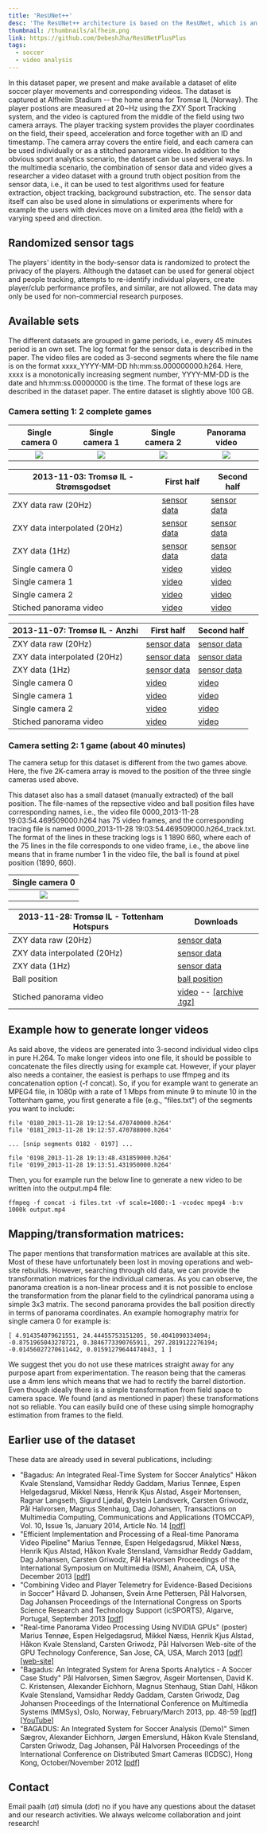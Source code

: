 ```yaml
---
title: 'ResUNet++'
desc: 'The ResUNet++ architecture is based on the ResUNet, which is an architecture that uses the strength of deep residual learning and U-Net.'
thumbnail: /thumbnails/alfheim.png
link: https://github.com/DebeshJha/ResUNetPlusPlus
tags:
  - soccer
  - video analysis
---
```


In this dataset paper, we present and make available a dataset of elite soccer player movements and corresponding videos. The dataset is captured at Alfheim Stadium -- the home arena for Tromsø IL (Norway). The player postions are measured at 20~Hz using the ZXY Sport Tracking system, and the video is captured from the middle of the field using two camera arrays. The player tracking system provides the player coordinates on the field, their speed, acceleration and force together with an ID and timestamp. The camera array covers the entire field, and each camera can be used individually or as a stitched panorama video. In addition to the obvious sport analytics scenario, the dataset can be used several ways. In the multimedia scenario, the combination of sensor data and video gives a researcher a video dataset with a ground truth object position from the sensor data, i.e., it can be used to test algorithms used for feature extraction, object tracking, background substraction, etc. The sensor data itself can also be used alone in simulations or experiments where for example the users with devices move on a limited area (the field) with a varying speed and direction.

## Randomized sensor tags
The players' identity in the body-sensor data is randomized to protect the privacy of the players. Although the dataset can be used for general object and people tracking, attempts to re-identify individual players, create player/club performance profiles, and similar, are not allowed. The data may only be used for non-commercial research purposes.

## Available sets
The different datasets are grouped in game periods, i.e., every 45 minutes period is an own set. The log format for the sensor data is described in the paper. The video files are coded as 3-second segments where the file name is on the format xxxx_YYYY-MM-DD hh:mm:ss.000000000.h264. Here, xxxx is a monotonically increasing segment number, YYYY-MM-DD is the date and hh:mm:ss.00000000 is the time. The format of these logs are described in the dataset paper.
The entire dataset is slightly above 100 GB.

### Camera setting 1: 2 complete games

| Single camera 0 | Single camera 1 | Single camera 2 | Panorama video |
| :-------------------------:|:-------------------------:|:-------------------------:|:-------------------------:|
| ![](https://datasets.simula.no/downloads/alfheim/2013-11-03/thumb/thumb_0.png)  |  ![](https://datasets.simula.no/downloads/alfheim/2013-11-03/thumb/thumb_1.png) | ![](https://datasets.simula.no/downloads/alfheim/2013-11-03/thumb/thumb_2.png)  |  ![](https://datasets.simula.no/downloads/alfheim/2013-11-03/thumb/thumb_pan.png) |

| 2013-11-03: Tromsø IL - Strømsgodset | First half | Second half |
| --- | --- | --- |
| ZXY data raw (20Hz) | [sensor data](https://datasets.simula.no/downloads/alfheim/2013-11-03/zxy/2013-11-03_tromso_stromsgodset_raw_first.csv) | [sensor data](https://datasets.simula.no/downloads/alfheim/2013-11-03/zxy/2013-11-03_tromso_stromsgodset_raw_second.csv) |
| ZXY data interpolated (20Hz) | [sensor data](https://datasets.simula.no/downloads/alfheim/2013-11-03/zxy/2013-11-03_tromso_stromsgodset_first.csv) | [sensor data](https://datasets.simula.no/downloads/alfheim/2013-11-03/zxy/2013-11-03_tromso_stromsgodset_second.csv) |
| ZXY data (1Hz) | [sensor data](https://datasets.simula.no/downloads/alfheim/2013-11-03/zxy/2013-11-03_tromso_stromsgodset_agg_first.csv) | [sensor data](https://datasets.simula.no/downloads/alfheim/2013-11-03/zxy/2013-11-03_tromso_stromsgodset_agg_second.csv) |
| Single camera 0 | [video](https://datasets.simula.no/downloads/alfheim/2013-11-03/First%20Half/0/) | [video](https://datasets.simula.no/downloads/alfheim/2013-11-03/Second%20Half/0/) |
| Single camera 1 | [video](https://datasets.simula.no/downloads/alfheim/2013-11-03/First%20Half/1/) | [video](https://datasets.simula.no/downloads/alfheim/2013-11-03/Second%20Half/0/) |
| Single camera 2 | [video](https://datasets.simula.no/downloads/alfheim/2013-11-03/First%20Half/2/) | [video](https://datasets.simula.no/downloads/alfheim/2013-11-03/Second%20Half/0/) |
| Stiched panorama video | [video](https://datasets.simula.no/downloads/alfheim/2013-11-03/First%20Half/panorama) | [video](https://datasets.simula.no/downloads/alfheim/2013-11-03/Second%20Half/0/) |

| 2013-11-07: Tromsø IL - Anzhi | First half | Second half |
| --- | --- | --- |
| ZXY data raw (20Hz) | [sensor data](https://datasets.simula.no/downloads/alfheim/2013-11-07/zxy/2013-11-07_tromso_anji_raw_first.csv) | [sensor data](https://datasets.simula.no/downloads/alfheim/2013-11-07/zxy/2013-11-07_tromso_anji_raw_second.csv) |
| ZXY data interpolated (20Hz) | [sensor data](https://datasets.simula.no/downloads/alfheim/2013-11-07/zxy/2013-11-07_tromso_anji_first.csv) | [sensor data](https://datasets.simula.no/downloads/alfheim/2013-11-07/zxy/2013-11-07_tromso_anji_second.csv) |
| ZXY data (1Hz) | [sensor data](https://datasets.simula.no/downloads/alfheim/2013-11-07/zxy/2013-11-07_tromso_anji_agg_first.csv) | [sensor data](https://datasets.simula.no/downloads/alfheim/2013-11-07/zxy/2013-11-07_tromso_anji_agg_second.csv) |
| Single camera 0 | [video](https://datasets.simula.no/downloads/alfheim/2013-11-07/First%20Half/0/) | [video](https://datasets.simula.no/downloads/alfheim/2013-11-07/Second%20Half/0/) |
| Single camera 1 | [video](https://datasets.simula.no/downloads/alfheim/2013-11-07/First%20Half/1/) | [video](https://datasets.simula.no/downloads/alfheim/2013-11-07/Second%20Half/0/) |
| Single camera 2 | [video](https://datasets.simula.no/downloads/alfheim/2013-11-07/First%20Half/2/) | [video](https://datasets.simula.no/downloads/alfheim/2013-11-07/Second%20Half/0/) |
| Stiched panorama video | [video](https://datasets.simula.no/downloads/alfheim/2013-11-07/First%20Half/panorama) | [video](https://datasets.simula.no/downloads/alfheim/2013-11-07/Second%20Half/0/) |

### Camera setting 2: 1 game (about 40 minutes)

The camera setup for this dataset is different from the two games above. Here, the five 2K-camera array is moved to the position of the three single cameras used above.

This dataset also has a small dataset (manually extracted) of the ball position. The file-names of the repsective video and ball position files have corresponding names, i.e., the video file 0000_2013-11-28 19:03:54.469509000.h264 has 75 video frames, and the corresponding tracing file is named 0000_2013-11-28 19:03:54.469509000.h264_track.txt. The format of the lines in these tracking logs is 1 1890 660, where each of the 75 lines in the file corresponds to one video frame, i.e., the above line means that in frame number 1 in the video file, the ball is found at pixel position (1890, 660).

| Single camera 0 |
| :-------------------------:|
| ![](https://datasets.simula.no/downloads/alfheim/2013-11-28/thumb/2013-11-28_thumb.png) |

| 2013-11-28: Tromsø IL - Tottenham Hotspurs | Downloads |
| --- | --- |
| ZXY data raw (20Hz) | [sensor data](https://datasets.simula.no/downloads/alfheim/2013-11-28/zxy/2013-11-28_tromso_tottenham_raw.csv) |
| ZXY data interpolated (20Hz) | [sensor data](https://datasets.simula.no/downloads/alfheim/2013-11-28/zxy/2013-11-28_tromso_tottenham.csv) |
| ZXY data (1Hz) | [sensor data](https://datasets.simula.no/downloads/alfheim/2013-11-28/zxy/2013-11-28_tromso_tottenham_agg.csv) |
| Ball position | [ball position](https://datasets.simula.no/downloads/alfheim/2013-11-28/ball/) |
| Stiched panorama video | [video](https://datasets.simula.no/downloads/alfheim/2013-11-28/panorama) -- [\[archive .tgz\]](https://datasets.simula.no/downloads/alfheim/2013-11-28/pano.tgz) |

## Example how to generate longer videos
As said above, the videos are generated into 3-second individual video clips in pure H.264. To make longer videos into one file, it should be possible to concatenate the files directly using for example cat. However, if your player also needs a container, the easiest is perhaps to use ffmpeg and its concatenation option (-f concat). So, if you for example want to generate an MPEG4 file, in 1080p with a rate of 1 Mbps from minute 9 to minute 10 in the Tottenham game, you first generate a file (e.g., "files.txt") of the segments you want to include:

    file '0180_2013-11-28 19:12:54.470740000.h264'
    file '0181_2013-11-28 19:12:57.470788000.h264'

    ... [snip segments 0182 - 0197] ...

    file '0198_2013-11-28 19:13:48.431859000.h264'
    file '0199_2013-11-28 19:13:51.431950000.h264'

Then, you for example run the below line to generate a new video to be written into the output.mp4 file:

    ffmpeg -f concat -i files.txt -vf scale=1080:-1 -vcodec mpeg4 -b:v 1000k output.mp4

## Mapping/transformation matrices:
The paper mentions that transformation matrices are available at this site. Most of these have unfortunately been lost in moving operations and web-site rebuilds. However, searching through old data, we can provide the transformation matrices for the individual cameras. As you can observe, the panorama creation is a non-linear process and it is not possible to enclose the transformation from the planar field to the cylindrical panorama using a simple 3x3 matrix. The second panorama provides the ball position directly in terms of panorama coordinates.
An example homography matrix for single camera 0 for example is:

    [ 4.914354079621551, 24.44455753151205, 50.4041090334094;
    -0.8751965043278721, 0.3846773390765911, 297.2819122276194;
    -0.01456027270611442, 0.01591279644474043, 1 ]
 
We suggest thet you do not use these matrices straight away for any purpose apart from experimentation. The reason being that the cameras use a 4mm lens which means that we had to rectify the barrel distortion. Even though ideally there is a simple transformation from field space to camera space. We found (and as mentioned in paper) these transformations not so reliable. You can easily build one of these using simple homography estimation from frames to the field.

## Earlier use of the dataset
These data are already used in several publications, including:

* "Bagadus: An Integrated Real-Time System for Soccer Analytics"
Håkon Kvale Stensland, Vamsidhar Reddy Gaddam, Marius Tennøe, Espen Helgedagsrud, Mikkel Næss, Henrik Kjus Alstad, Asgeir Mortensen, Ragnar Langseth, Sigurd Ljødal, Øystein Landsverk, Carsten Griwodz, Pål Halvorsen, Magnus Stenhaug, Dag Johansen,
Transactions on Multimedia Computing, Communications and Applications (TOMCCAP), Vol. 10, Issue 1s, January 2014, Article No. 14
[\[pdf\]](http://home.ifi.uio.no/paalh/publications/files/tomccap2014-bagadus.pdf)
* "Efficient Implementation and Processing of a Real-time Panorama Video Pipeline"
Marius Tennøe, Espen Helgedagsrud, Mikkel Næss, Henrik Kjus Alstad, Håkon Kvale Stensland, Vamsidhar Reddy Gaddam, Dag Johansen, Carsten Griwodz, Pål Halvorsen
Proceedings of the International Symposium on Multimedia (ISM), Anaheim, CA, USA, December 2013
[\[pdf\]](http://home.ifi.uio.no/paalh/publications/files/ism2013-bagadus.pdf)
* "Combining Video and Player Telemetry for Evidence-Based Decisions in Soccer"
Håvard D. Johansen, Svein Arne Pettersen, Pål Halvorsen, Dag Johansen
Proceedings of the International Congress on Sports Science Research and Technology Support (icSPORTS), Algarve, Portugal, September 2013
[\[pdf\]](http://home.ifi.uio.no/paalh/publications/files/icSport2013.pdf)
* "Real-time Panorama Video Processing Using NVIDIA GPUs" (poster)
Marius Tennøe, Espen Helgedagsrud, Mikkel Næss, Henrik Kjus Alstad, Håkon Kvale Stensland, Carsten Griwodz, Pål Halvorsen
Web-site of the GPU Technology Conference, San Jose, CA, USA, March 2013
[\[pdf\]](http://home.ifi.uio.no/paalh/publications/files/GPU-conference2013.pdf) [\[web-site\]](http://www.gputechconf.com/page/posters.html#vidimg)
* "Bagadus: An Integrated System for Arena Sports Analytics - A Soccer Case Study"
Pål Halvorsen, Simen Sægrov, Asgeir Mortensen, David K. C. Kristensen, Alexander Eichhorn, Magnus Stenhaug, Stian Dahl, Håkon Kvale Stensland, Vamsidhar Reddy Gaddam, Carsten Griwodz, Dag Johansen
Proceedings of the International Conference on Multimedia Systems (MMSys), Oslo, Norway, February/March 2013, pp. 48-59
[\[pdf\]](http://home.ifi.uio.no/paalh/publications/files/mmsys2013-bagadus.pdf) [\[YouTube\]](http://www.youtube.com/watch?v=1zsgvjQkL1E)
* "BAGADUS: An Integrated System for Soccer Analysis (Demo)"
Simen Sægrov, Alexander Eichhorn, Jørgen Emerslund, Håkon Kvale Stensland, Carsten Griwodz, Dag Johansen, Pål Halvorsen
Proceedings of the International Conference on Distributed Smart Cameras (ICDSC), Hong Kong, October/November 2012
[\[pdf\]](http://home.ifi.uio.no/paalh/publications/files/icdsc2012.pdf)

## Contact
Email paalh (_at_) simula (_dot_) no if you have any questions about the dataset and our research activities. We always welcome collaboration and joint research!